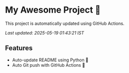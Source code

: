 # My Awesome Project 🚀

This project is automatically updated using GitHub Actions.

_Last updated: 2025-05-19 01:43:21 IST_

## Features
- Auto-update README using Python 🐍
- Auto Git push with GitHub Actions 🤖
